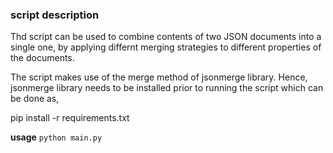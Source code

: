 ### script description

Thd script can be used to combine contents of two JSON documents into
a single one, by applying differnt merging strategies to different properties of the documents.

The script makes use of the merge method of jsonmerge library. Hence, jsonmerge library needs
to be installed prior to running the script which can be done as,

pip install -r requirements.txt

**usage**
`python main.py`
